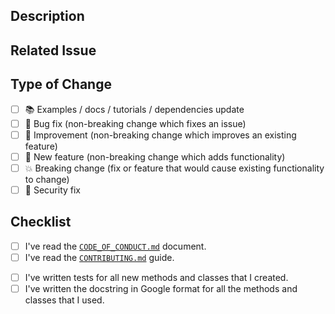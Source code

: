 ## Description

<!-- Add a more detailed description of the changes if needed. -->

## Related Issue

<!-- If your PR refers to a related issue, link it here. -->

## Type of Change

<!-- Mark with an `x` all the checkboxes that apply (like `[x]`) -->

- [ ] 📚 Examples / docs / tutorials / dependencies update
- [ ] 🔧 Bug fix (non-breaking change which fixes an issue)
- [ ] 🥂 Improvement (non-breaking change which improves an existing feature)
- [ ] 🚀 New feature (non-breaking change which adds functionality)
- [ ] 💥 Breaking change (fix or feature that would cause existing functionality to change)
- [ ] 🔐 Security fix

## Checklist

<!-- Mark with an `x` all the checkboxes that apply (like `[x]`) -->

- [ ] I've read the [`CODE_OF_CONDUCT.md`](https://github.com/different-ai/embedbase/blob/main/CODE_OF_CONDUCT.md) document.
- [ ] I've read the [`CONTRIBUTING.md`](https://github.com/different-ai/embedbase/blob/main/CONTRIBUTING.md) guide.
<!-- - [ ] I've updated the code style using `make codestyle`. -->
- [ ] I've written tests for all new methods and classes that I created.
- [ ] I've written the docstring in Google format for all the methods and classes that I used.
